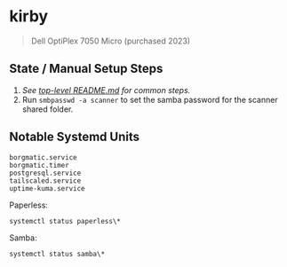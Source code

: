# kirby

> Dell OptiPlex 7050 Micro (purchased 2023)

## State / Manual Setup Steps
1. *See [top-level README.md](../../README.md) for common steps.*
2. Run `smbpasswd -a scanner` to set the samba password for the scanner
   shared folder.

## Notable Systemd Units

```
borgmatic.service
borgmatic.timer
postgresql.service
tailscaled.service
uptime-kuma.service
```

Paperless:
```
systemctl status paperless\*
```

Samba:
```
systemctl status samba\*
```
